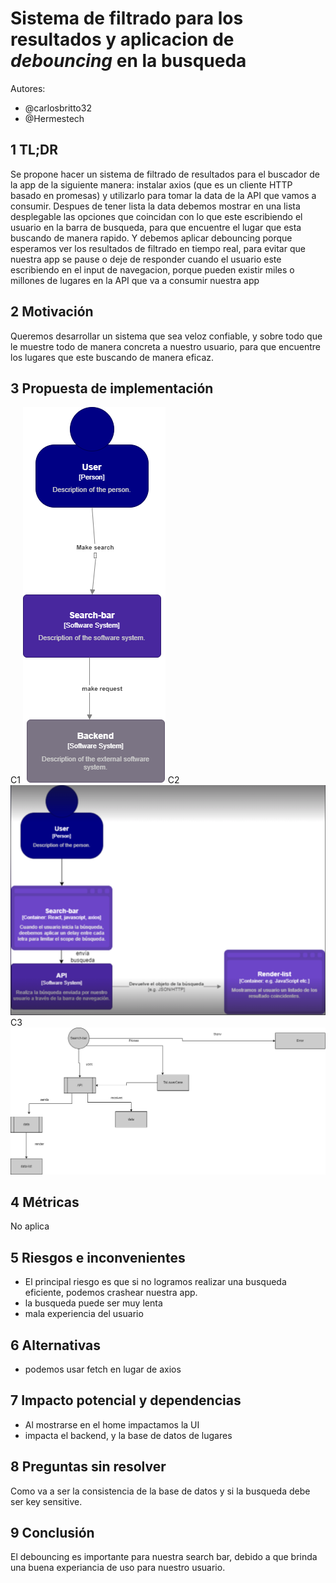 # Sistema de filtrado para los resultados y aplicacion de _debouncing_ en la busqueda

Autores:

- @carlosbritto32
- @Hermestech

## 1 TL;DR

Se propone hacer un sistema de filtrado de resultados para el buscador de la app de la siguiente manera:
instalar axios (que es un cliente HTTP basado en promesas) y utilizarlo para tomar la data de la API que vamos a consumir. Despues de tener lista la data debemos mostrar en una lista desplegable las opciones que coincidan con lo que este escribiendo el usuario en la barra de busqueda, para que encuentre el lugar que esta buscando de manera rapido. Y debemos aplicar debouncing porque esperamos ver los resultados de filtrado en tiempo real, para evitar que nuestra app se pause o deje de responder cuando el usuario este escribiendo en el input de navegacion, porque pueden existir miles o millones de lugares en la API que va a consumir nuestra app

## 2 Motivación

Queremos desarrollar un sistema que sea veloz confiable, y sobre todo que le muestre todo de manera concreta a nuestro usuario, para que encuentre los lugares que este buscando de manera eficaz.

## 3 Propuesta de implementación

C1
![](https://github.com/carlosbritto32/RFC-FilterAndDebouncing/blob/main/img/C1.drawio.png)
C2
![](https://github.com/carlosbritto32/RFC-FilterAndDebouncing/blob/main/img/C2.PNG)
C3
![](https://github.com/carlosbritto32/RFC-FilterAndDebouncing/blob/main/img/C3.drawio.png)

## 4 Métricas

No aplica

## 5 Riesgos e inconvenientes

- El principal riesgo es que si no logramos realizar una busqueda eficiente, podemos crashear nuestra app.
- la busqueda puede ser muy lenta
- mala experiencia del usuario

## 6 Alternativas

- podemos usar fetch en lugar de axios

## 7 Impacto potencial y dependencias

- Al mostrarse en el home impactamos la UI
- impacta el backend, y la base de datos de lugares

## 8 Preguntas sin resolver

Como va a ser la consistencia de la base de datos y si la busqueda debe ser key sensitive.

## 9 Conclusión

El debouncing es importante para nuestra search bar, debido a que brinda una buena experiancia de uso para nuestro usuario.
